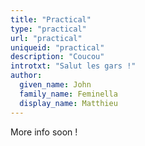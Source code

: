 ```yaml
---
title: "Practical"
type: "practical"
url: "practical"
uniqueid: "practical"
description: "Coucou"
introtxt: "Salut les gars !"
author:
  given_name: John
  family_name: Feminella
  display_name: Matthieu
---
```


More info soon !